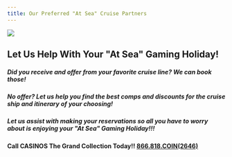 ```yaml
---
title: Our Preferred "At Sea" Cruise Partners
---
```

![](/uploads/ctgc-preferred-cruise-partners.jpg)

## Let Us Help With Your "At Sea" Gaming Holiday!

##### Did you receive and offer from your favorite cruise line?  We can book those!



##### No offer? Let us help you find the best comps and discounts for the cruise ship and itinerary of your choosing!



##### Let us assist with making your reservations so all you have to worry about is enjoying your "At Sea" Gaming Holiday!!!



**Call CASINOS The Grand Collection Today!! [866.818.COIN(2646)](tel:18668182646)**